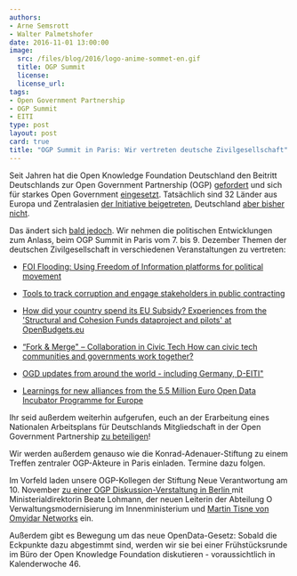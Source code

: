 ```yaml
---
authors: 
- Arne Semsrott
- Walter Palmetshofer
date: 2016-11-01 13:00:00
image:
  src: /files/blog/2016/logo-anime-sommet-en.gif 
  title: OGP Summit
  license: 
  license_url: 
tags:
- Open Government Partnership
- OGP Summit
- EITI
type: post
layout: post
card: true
title: "OGP Summit in Paris: Wir vertreten deutsche Zivilgesellschaft" 
---
```


Seit Jahren hat die Open Knowledge Foundation Deutschland den Beitritt Deutschlands zur Open Government Partnership (OGP) <a href="https://okfn.de/blog/2013/10/deutschland-muss-der-open-government-partnership-beitreten/">gefordert</a> und sich für starkes Open Government <a href="https://okfn.de/blog/2013/02/von-open-data-zu-govdata-warum-deutschland-die-initiative-open-government-partnerhship-braucht/">eingesetzt</a>. Tatsächlich sind 32 Länder aus Europa und Zentralasien <a href="https://www.article19.org/data/files/RTI_infographic_-_ECA_Region_EN_Lang.jpg">der Initiative beigetreten</a>, Deutschland <a href="https://okfn.de/blog/2013/11/open-government-partnership-summit-2013-wo-ist-eigentlich-deutschland/">aber bisher nicht</a>. 

Das ändert sich <a href="https://opengovpartnership.de/2016/04/deutschland-hat-beschlossen-der-open-government-partnership-beizutreten/">bald jedoch</a>. Wir nehmen die politischen Entwicklungen zum Anlass, beim OGP Summit in Paris vom 7. bis 9. Dezember Themen der deutschen Zivilgesellschaft in verschiedenen Veranstaltungen zu vertreten:

- <a href="https://en.ogpsummit.org/osem/conference/ogp-summit/program/proposal/420">FOI Flooding: Using Freedom of Information platforms for political movement</a>

- <a href="https://en.ogpsummit.org/osem/conference/ogp-summit/program/proposal/248">Tools to track corruption and engage stakeholders in public contracting</a>

- <a href="https://en.ogpsummit.org/osem/conference/ogp-summit/program/proposal/208">How did your country spend its EU Subsidy? Experiences from the 'Structural and Cohesion Funds dataproject and pilots' at OpenBudgets.eu</a>

- <a href="https://en.ogpsummit.org/osem/conference/ogp-summit/program/proposal/424">“Fork & Merge" – Collaboration in Civic Tech
How can civic tech communities and governments work together?</a>

- <a href="http://mobile.ogpsummit.org/en-event-522-ogd_updates_from_around_the_world">OGD updates from around the world - including Germany, D-EITI"</a> 

- <a href="https://en.ogpsummit.org/osem/conference/ogp-summit/program/proposal/633/">Learnings for new alliances from the 5.5 Million Euro Open Data Incubator Programme for Europe</a>

Ihr seid außerdem weiterhin aufgerufen, euch an der Erarbeitung eines Nationalen Arbeitsplans für Deutschlands Mitgliedschaft in der Open Government Partnership <a href="https://okfn.de/blog/2016/07/ogp/">zu beteiligen</a>!

Wir werden außerdem genauso wie die Konrad-Adenauer-Stiftung zu einem Treffen zentraler OGP-Akteure in Paris einladen. Termine dazu folgen. 

Im Vorfeld laden unsere OGP-Kollegen der Stiftung Neue Verantwortung am 10. November <a href="http://www.stiftung-nv.de/veranstaltung/germany-and-open-government-partnership"> zu einer OGP Diskussion-Verstaltung in Berlin </a> mit Ministerialdirektorin Beate Lohmann, der neuen Leiterin der Abteilung O Verwaltungsmodernisierung im Innenministerium und <a href="https://twitter.com/martintisne">Martin Tisne von Omyidar Networks</a> ein.  

Außerdem gibt es Bewegung um das neue OpenData-Gesetz: Sobald die Eckpunkte dazu abgestimmt sind, werden wir sie bei einer Frühstücksrunde im Büro der Open Knowledge Foundation diskutieren - voraussichtlich in Kalenderwoche 46.
